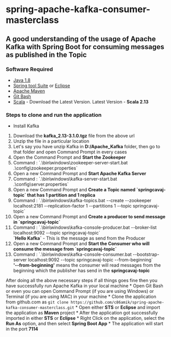 # spring-apache-kafka-consumer-masterclass

## A good understanding of the usage of Apache Kafka with Spring Boot for consuming messages as published in the Topic

### Software Required
* [Java 1.8](https://www.oracle.com/in/java/technologies/javase/javase-jdk8-downloads.html)
* [Spring tool Suite](https://spring.io/tools) or [Eclipse](https://www.eclipse.org/downloads/packages/release/helios/sr1/eclipse-ide-java-developers)
* [Apache Maven](https://maven.apache.org/download.cgi)
* [Git Bash](https://gramfile.com/git-bash-download/)
* [Scala](https://kafka.apache.org/downloads) - Download the Latest Version. Latest Version - <strong>Scala 2.13</strong>

### Steps to clone and run the application
* Install Kafka
<ol>
<li>Download the <strong>kafka_2.13-3.1.0.tgz</strong> file from the above url</li>
<li>Unzip the file in a particular location</li>
<li>Let's say you have unzip Kafka in <strong>D:/Apache_Kafka</strong> folder, then go to that folder and open Command Prompt in every cases
<li>Open the Command Prompt and <strong>Start the Zookeeper</strong></li>
<li> Command : `.\bin\windows\zookeeper-server-start.bat .\config\zookeeper.properties`</li>
<li>Open a new Command Prompt and <strong>Start Apache Kafka Server</strong></li>
<li>Command : `.\bin\windows\kafka-server-start.bat .\config\server.properties`</li>
<li>Open a new Command Prompt and <strong>Create a Topic named `springcavaj-topic` that has 1 partition and 1 replica</strong></li>
<li>Command : `.\bin\windows\kafka-topics.bat --create --zookeeper localhost:2181 --replication-factor 1 --partitions 1 --topic springcavaj-topic`</li>
<li>Open a new Command Prompt and <strong>Create a producer to send message in `springcavaj-topic`</strong></li>
<li>Command : `.\bin\windows\kafka-console-producer.bat --broker-list localhost:9092 --topic springcavaj-topic`</li>
<strong>`Hello Kafka`</strong></li> - This is the message as send from the Producer
<li>Open a new Command Prompt and <strong>Start the Consumer who will consume the message from `springcavaj-topic`</strong></li>
<li>Command : `.\bin\windows\kafka-console-consumer.bat --bootstrap-server localhost:9092 --topic springcavaj-topic --from-beginning`</li> <strong>'--from-beginning'</strong> means the consumer will read messages from the beginning which the publisher has send in the <strong>springcavaj-topic</strong>
</ol>
After doing all the above necessary steps if all things goes fine then you have successfully run Apache Kafka in your local machine
* Open Git Bash or even you can open Command Prompt (if you are using Windows) or Terminal (if you are using MAC) in your machine
* Clone the application from github.com as   
<code>git clone https://github.com/c86amik/spring-apache-kafka-consumer-masterclass.git</code>
* Open either <strong>STS</strong> or <strong>Eclipse</strong> and import the application as <strong>Maven</strong> project
* After the application got successfully imported in either <strong>STS</strong> or <strong>Eclipse</strong>
* Right Click on the application, select the <strong>Run As</strong> option, and then select <strong>Spring Boot App</strong>
* The application will start in the port <strong>7114</strong>